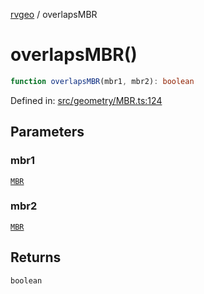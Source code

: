 [rvgeo](../index.md) / overlapsMBR

# overlapsMBR()

```ts
function overlapsMBR(mbr1, mbr2): boolean
```

Defined in: [src/geometry/MBR.ts:124](https://github.com/pzq123456/RVGeo/blob/e727f6f6e310621d656b74948bed9956ff45a613/src/geometry/MBR.ts#L124)

## Parameters

### mbr1

[`MBR`](../type-aliases/MBR.md)

### mbr2

[`MBR`](../type-aliases/MBR.md)

## Returns

`boolean`
